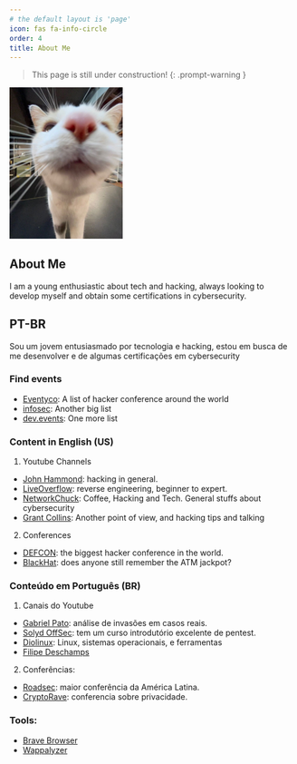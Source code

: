 ```yaml
---
# the default layout is 'page'
icon: fas fa-info-circle
order: 4
title: About Me
---
```


> This page is still under construction!
{: .prompt-warning }

<img src="/assets/img/avatar/cat.jpeg" width=200px>

## About Me
I am a young enthusiastic about tech and hacking, always looking to develop myself and obtain some certifications in cybersecurity.

## PT-BR
Sou um jovem entusiasmado por tecnologia e hacking, estou em busca de me desenvolver e de algumas certificações em cybersecurity


### Find events
  - [Eventyco](https://www.eventyco.com/events/conferences/tech~hacker): A list of hacker conference around the world
  - [infosec](https://infosec-conferences.com/category/hacker-conference/): Another big list
  - [dev.events](https://dev.events/security): One more list

### Content in English (US)

1. Youtube Channels
  - [John Hammond](https://www.youtube.com/@_JohnHammond): hacking in general.
  - [LiveOverflow](https://www.youtube.com/@LiveOverflow): reverse engineering, beginner to expert.
  - [NetworkChuck](https://www.youtube.com/@NetworkChuck): Coffee, Hacking and Tech. General stuffs about cybersecurity
  - [Grant Collins](https://www.youtube.com/@collinsinfosec): Another point of view, and hacking tips and talking

2. Conferences
  - [DEFCON](https://defcon.org/): the biggest hacker conference in the world.
  - [BlackHat](https://www.blackhat.com/): does anyone still remember the ATM jackpot?

### Conteúdo em Português (BR)

1. Canais do Youtube
  - [Gabriel Pato](https://www.youtube.com/@GabrielPato): análise de invasões em casos reais.
  - [Solyd OffSec](https://www.youtube.com/@solyd): tem um curso introdutório excelente de pentest.
  - [Diolinux](https://www.youtube.com/@Diolinux): Linux, sistemas operacionais, e ferramentas
  - [Filipe Deschamps](https://www.youtube.com/@FilipeDeschamps)

2. Conferências:
  - [Roadsec](https://www.roadsec.com.br/): maior conferência da América Latina.
  - [CryptoRave](https://twitter.com/cryptoravebr): conferencia sobre privacidade.

### Tools:
  - [Brave Browser](https://brave.com/)
  - [Wappalyzer](https://www.wappalyzer.com/)

